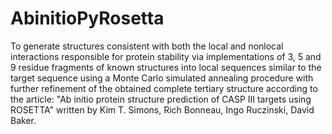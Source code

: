 # AbinitioPyRosetta

To generate structures consistent with both the local and nonlocal interactions responsible for protein stability via implementations of 3, 5 and 9 residue fragments of known structures into local sequences similar to the target sequence using a Monte Carlo simulated annealing procedure with further refinement of the obtained complete tertiary structure according to the article: "Ab initio protein structure prediction of CASP III targets using ROSETTA" written by Kim T. Simons, Rich Bonneau, Ingo Ruczinski, David Baker.
